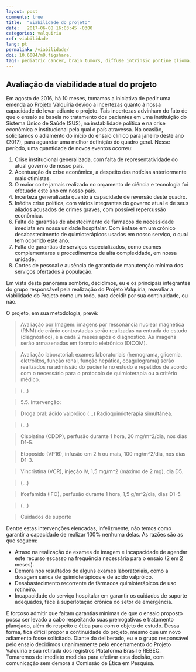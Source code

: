 ```yaml
---
layout: post
comments: true
title:  "Viabilidade do projeto"
date:   2017-06-08 16:03:45 -0300
categories: valquiria
ref: viabilidade
lang: pt
permalink: /viabilidade/
doi: 10.6084/m9.figshare.
tags: pediatric cancer, brain tumors, diffuse intrinsic pontine glioma, clinical trial, project valkyrie
---
```


## Avaliação da viabilidade atual do projeto

Em agosto de 2016, há 10 meses, tomamos a iniciativa de pedir uma emenda ao Projeto Valquíria devido a incertezas quanto à nossa capacidade de levar adiante o projeto. Tais incertezas advinham do fato de que o ensaio se baseia no tratamento dos pacientes em uma instituição do Sistema Único de Saúde (SUS), na instabilidade política e na crise econômica e institucional pela qual o país atravessa. Na ocasião, solicitamos o adiamento do início do ensaio clínico para janeiro deste ano (2017), para aguardar uma melhor definição do quadro geral. Nesse período, uma quantidade de novos eventos ocorreu:


1. Crise institucional generalizada, com falta de representatividade do atual governo de nosso país.
2. Acentuação da crise econômica, a despeito das notícias anteriormente mais otimistas.
3. O maior corte jamais realizado no orçamento de ciência e tecnologia foi efetuado este ano em nosso país.
4. Incerteza generalizada quanto à capacidade de reversão deste quadro.
5. Inédita crise política, com vários integrantes do governo atual e de seus aliados acusados de crimes graves, com possível repercussão econômica.
6. Falta de garantias de abastecimento de fármacos de necessidade imediata em nossa unidade hospitalar. Com ênfase em um crônico desabastecimento de quimioterápicos usados em nosso serviço, o qual tem ocorrido este ano.
7. Falta de garantias de serviços especializados, como exames complementares e procedimentos de alta complexidade, em nossa unidade.
8. Cortes de pessoal e ausência de garantia de manutenção mínima dos serviços ofertados à população.

Em vista deste panorama sombrio, decidimos, eu e os principais integrantes do grupo responsável pela realização do Projeto Valquíria, reavaliar a viabilidade do Projeto como um todo, para decidir por sua continuidade, ou não.

O projeto, em sua metodologia, prevê:

> Avaliação por Imagem: imagens por ressonância nuclear magnética (RNM) de crãnio contrastadas serão realizadas na entrada do estudo (diagnóstico), e a cada 2 meses após o diagnóstico. As imagens serão armazenadas em formato eletrônico (DICOM).

> Avaliação laboratorial: exames laboratoriais (hemograma, glicemia, eletrólitos, função renal, função hepática, coagulograma) serão realizados na admissão do paciente no estudo e repetidos de acordo com o necessário para o protocolo de quimioterapia ou a critério médico.

> (...)

> 5.5. Intervenção:

> Droga oral: ácido valpróico (...)
> Radioquimioterapia simultânea.

> (...)

> Cisplatina (CDDP), perfusão durante 1 hora, 20 mg/m^2/dia, nos dias D1-5.

> Etoposido (VP16), infusão em 2 h ou mais, 100 mg/m^2/dia, nos dias D1-3.

> Vincristina (VCR), injeção IV, 1,5 mg/m^2 (máximo de 2 mg), dia D5.

> (...)

> Ifosfamida (IFO), perfusão durante 1 hora, 1,5 g/m^2/dia, dias D1-5.

> (...)

> Cuidados de suporte

Dentre estas intervenções elencadas, infelizmente, não temos como garantir a capacidade de realizar 100% nenhuma delas. As razões são as que seguem:

- Atraso na realização de exames de imagem e incapacidade de agendar este recurso escasso na frequência necessária para o ensaio (2 em 2 meses).
- Demora nos resultados de alguns exames laboratoriais, como a dosagem sérica de quimioterápicos e de ácido valpróico.
- Desabastecimento recorrente de fármacos quimioterápicos de uso rotineiro.
- Incapacidade do serviço hospitalar em garantir os cuidados de suporte adequados, face à superlotação crônica do setor de emergência.

É forçoso admitir que faltam garantias mínimas de que o ensaio proposto possa ser levado a cabo respeitando suas prerrogativas e tratamento planejado, além do respeito e ética para com o objeto de estudo. Dessa forma, fica difícil propor a continuidade do projeto, mesmo que um novo adiamento fosse solicitado. Diante do deliberado, eu e o grupo responsável pelo ensaio decidimos unanimemente pelo encerramento do Projeto Valquíria e sua retirada dos registros Plataforma Brasil e REBEC. Tomaremos de imediato medidas para efetivar esta decisão, com comunicação sem demora à Comissão de Ética em Pesquisa.
